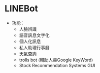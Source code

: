 # LINEBot
- 功能：  
  - 人臉辨識
  - 語音訊息文字化
  - 個人化訊息
  - 私人助理行事曆
  - 天氣查詢
  - trolls bot (輔助人員Google KeyWord)
  - Stock Recommendation Systems GUI
